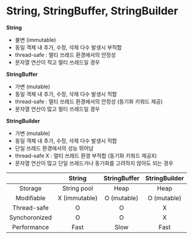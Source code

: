 # String, StringBuffer, StringBuilder

**String**
- 불변 (immutable)
- 동일 객체 내 추가, 수정, 삭제 다수 발생시 부적합
- thread-safe : 멀티 쓰레드 환경에서의 안정성
- 문자열 연산이 적고 멀티 쓰레드일 경우

**StringBuffer**
- 가변 (mutable)
- 동일 객체 내 추가, 수정, 삭제 다수 발생시 적합
- thread-safe : 멀티 쓰레드 환경에서의 안정성 (동기화 키워드 제공)
- 문자열 연산이 많고 멀티 쓰레드일 경우

**StringBuilder**
- 가변 (mutable)
- 동일 객체 내 추가, 수정, 삭제 다수 발생시 적합
- 단일 쓰레드 환경에서의 성능 뛰어남
- thread-safe X : 멀티 쓰레드 환경 부적합 (동기화 키워드 제공X)
- 문자열 연산이 많고 단일 쓰레드거나 동기화를 고려하지 않아도 되는 경우

||String|StringBuffer|StringBuilder|
|:---:|:---:|:---:|:---:|
|Storage|String pool|Heap|Heap|
|Modifiable|X (immutable)|O (mutable)|O (mutable)|
|Thread-safe|O|O|X|
|Synchoronized|O|O|X|
|Performance|Fast|Slow|Fast|
